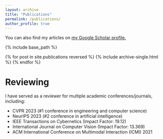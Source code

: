 ```yaml
---
layout: archive
title: "Publications"
permalink: /publications/
author_profile: true
---
```


You can also find my articles on <u><a href="https://scholar.google.com/citations?user=08YfKjcAAAAJ&hl">my Google Scholar profile</a>.</u>

{% include base_path %}

{% for post in site.publications reversed %}
  {% include archive-single.html %}
{% endfor %}

# Reviewing

I have served as a reviewer for multiple academic conferences/journals, including:
- CVPR 2023 (#1 conference in engineering and computer science)
- NeurIPS 2023 (#2 conference in artificial intelligence)
- IEEE Transactions on Cybernetics (Impact Factor: 19.12)
- International Journal on Computer Vision (Impact Factor: 13.369) 
- ACM International Conference on Multimodal Interaction (ICMI) 2021